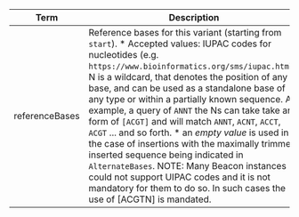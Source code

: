 |Term | Description | Type | Properties | Example | Enum|
| ---| ---| ---| ---| ---| --- |
| referenceBases | Reference bases for this variant (starting from `start`). * Accepted values: IUPAC codes for nucleotides (e.g. `https://www.bioinformatics.org/sms/iupac.html`). N is a wildcard, that denotes the position of any base, and can be used as a standalone base of any type or within a partially known sequence. As example, a query of `ANNT` the Ns can take take any form of `[ACGT]` and will match `ANNT`, `ACNT`, `ACCT`, `ACGT` ... and so forth. * an *empty value* is used in the case of insertions with the maximally trimmed, inserted sequence being indicated in `AlternateBases`. NOTE: Many Beacon instances could not support UIPAC codes and it is not mandatory for them to do so. In such cases the use of [ACGTN] is mandated. | string | NA | A, T, N, , ACG | NA|
